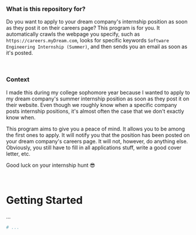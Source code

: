 <br>
<br>

<!--
TODO:
- node.js, React, and Next.js for web interface probably.
- Python for scraping possibly.
- PostgreSQL for database.
- Containerize everything such that
`docker compose up ...` is only thing users need.
- Some kind of self off functionality? It's because
it doesn't make sense to be on the whole time.
Maybe one only every 12 hours? For specific amount of time?
Only when user runs a command just like `jupyter`.
- Insert example screenshot at the top, after
all development is done.
-->

### What is this repository for?
Do you want to apply to your dream company's internship position
as soon as they post it on their careers page?
This program is for you. It automatically crawls the webpage you
specify, such as `https://careers.myDream.com`, looks for specific
keywords `Software Engineering Internship (Summer)`, and then
sends you an email as soon as it's posted.

<br>

### Context
I made this during my college sophomore year because I wanted to
apply to my dream company's summer internship
position as soon as they post it on their website.
Even though we roughly know when a specific company posts
internship positions, it's almost often the case that we
don't exactly know when.

This program aims to give you a peace of mind. It allows you to be among the
first ones to apply. It will notify you that the position has been posted on your
dream company's careers page. It will not, however, do anything else.
Obviously, you still have to fill in all applications stuff,
write a good cover letter, etc.

Good luck on your internship hunt 😎

<br>

# Getting Started

...

```bash
# ...

```

<br>
<br>
<br>
